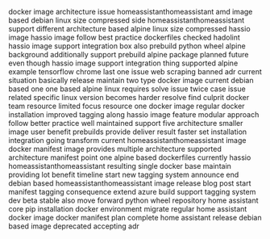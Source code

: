 docker image architecture issue homeassistanthomeassistant amd image based debian linux size compressed side homeassistanthomeassistant support different architecture based alpine linux size compressed hassio image hassio image follow best practice dockerfiles checked hadolint hassio image support integration box also prebuild python wheel alpine background additionally support prebuild alpine package planned future even though hassio image support integration thing supported alpine example tensorflow chrome last one issue web scraping banned adr current situation basically release maintain two type docker image current debian based one one based alpine linux requires solve issue twice case issue related specific linux version becomes harder resolve find culprit docker team resource limited focus resource one docker image regular docker installation improved tagging along hassio image feature modular approach follow better practice well maintained support five architecture smaller image user benefit prebuilds provide deliver result faster set installation integration going transform current homeassistanthomeassistant image docker manifest image provides multiple architecture supported architecture manifest point one alpine based dockerfiles currently hassio homeassistanthomeassistant resulting single docker base maintain providing lot benefit timeline start new tagging system announce end debian based homeassistanthomeassistant image release blog post start manifest tagging consequence extend azure build support tagging system dev beta stable also move forward python wheel repository home assistant core pip installation docker environment migrate regular home assistant docker image docker manifest plan complete home assistant release debian based image deprecated accepting adr